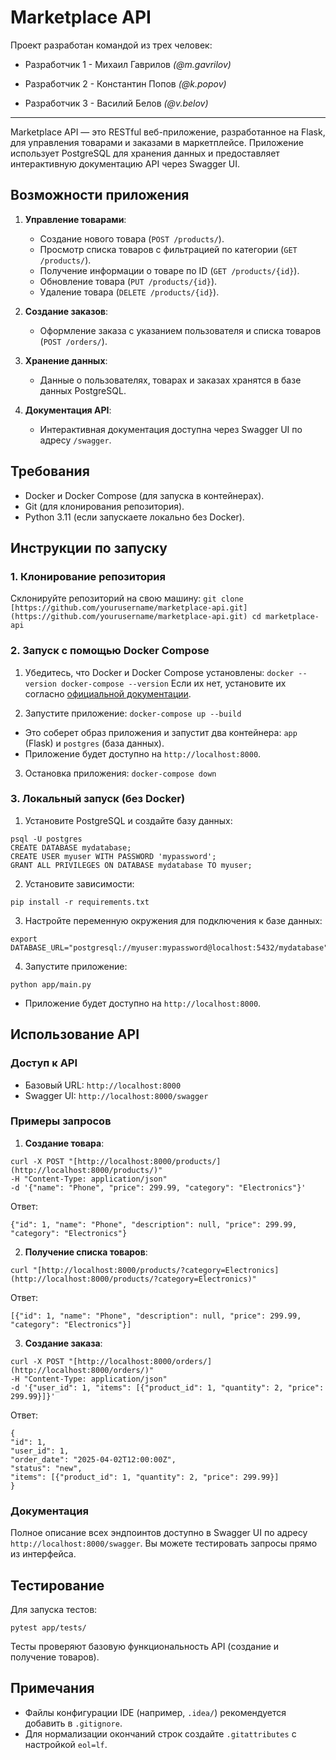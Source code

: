 # Marketplace API
  
Проект разработан командой из трех человек:  
  
- Разработчик 1 - Михаил Гаврилов _(@m.gavrilov)_  
  
- Разработчик 2 - Константин Попов _(@k.popov)_  
  
- Разработчик 3 - Василий Белов _(@v.belov)_  
  
---
Marketplace API — это RESTful веб-приложение, разработанное на Flask, для управления товарами и заказами в маркетплейсе. Приложение использует PostgreSQL для хранения данных и предоставляет интерактивную документацию API через Swagger UI.

## Возможности приложения

1. **Управление товарами**:
   - Создание нового товара (`POST /products/`).
   - Просмотр списка товаров с фильтрацией по категории (`GET /products/`).
   - Получение информации о товаре по ID (`GET /products/{id}`).
   - Обновление товара (`PUT /products/{id}`).
   - Удаление товара (`DELETE /products/{id}`).

2. **Создание заказов**:
   - Оформление заказа с указанием пользователя и списка товаров (`POST /orders/`).

3. **Хранение данных**:
   - Данные о пользователях, товарах и заказах хранятся в базе данных PostgreSQL.

4. **Документация API**:
   - Интерактивная документация доступна через Swagger UI по адресу `/swagger`.

## Требования

- Docker и Docker Compose (для запуска в контейнерах).
- Git (для клонирования репозитория).
- Python 3.11 (если запускаете локально без Docker).

## Инструкции по запуску

### 1. Клонирование репозитория
Склонируйте репозиторий на свою машину:
````git clone [https://github.com/yourusername/marketplace-api.git](https://github.com/yourusername/marketplace-api.git) cd marketplace-api````

### 2. Запуск с помощью Docker Compose
1. Убедитесь, что Docker и Docker Compose установлены:
````docker --version docker-compose --version````
Если их нет, установите их согласно [официальной документации](https://docs.docker.com/get-docker/).

2. Запустите приложение:
````docker-compose up --build````
- Это соберет образ приложения и запустит два контейнера: `app` (Flask) и `postgres` (база данных).
- Приложение будет доступно на `http://localhost:8000`.

3. Остановка приложения:
````docker-compose down````

### 3. Локальный запуск (без Docker)
1. Установите PostgreSQL и создайте базу данных:
```
psql -U postgres 
CREATE DATABASE mydatabase;
CREATE USER myuser WITH PASSWORD 'mypassword'; 
GRANT ALL PRIVILEGES ON DATABASE mydatabase TO myuser;
````

2. Установите зависимости:
````
pip install -r requirements.txt
````

3. Настройте переменную окружения для подключения к базе данных:
````
export DATABASE_URL="postgresql://myuser:mypassword@localhost:5432/mydatabase"
````

4. Запустите приложение:
````
python app/main.py
````
- Приложение будет доступно на `http://localhost:8000`.

## Использование API

### Доступ к API
- Базовый URL: `http://localhost:8000`
- Swagger UI: `http://localhost:8000/swagger`

### Примеры запросов

1. **Создание товара**:
````
curl -X POST "[http://localhost:8000/products/](http://localhost:8000/products/)"  
-H "Content-Type: application/json"  
-d '{"name": "Phone", "price": 299.99, "category": "Electronics"}'
````
Ответ:
````
{"id": 1, "name": "Phone", "description": null, "price": 299.99, "category": "Electronics"}
````

2. **Получение списка товаров**:
````
curl "[http://localhost:8000/products/?category=Electronics](http://localhost:8000/products/?category=Electronics)"
````
Ответ:
````
[{"id": 1, "name": "Phone", "description": null, "price": 299.99, "category": "Electronics"}]
````

3. **Создание заказа**:
````
curl -X POST "[http://localhost:8000/orders/](http://localhost:8000/orders/)"  
-H "Content-Type: application/json"  
-d '{"user_id": 1, "items": [{"product_id": 1, "quantity": 2, "price": 299.99}]}'
````
Ответ:
````
{ 
"id": 1, 
"user_id": 1, 
"order_date": "2025-04-02T12:00:00Z", 
"status": "new", 
"items": [{"product_id": 1, "quantity": 2, "price": 299.99}] 
}
````

### Документация
Полное описание всех эндпоинтов доступно в Swagger UI по адресу `http://localhost:8000/swagger`. Вы можете тестировать запросы прямо из интерфейса.

## Тестирование
Для запуска тестов:
````
pytest app/tests/
````
Тесты проверяют базовую функциональность API (создание и получение товаров).

## Примечания
- Файлы конфигурации IDE (например, `.idea/`) рекомендуется добавить в `.gitignore`.
- Для нормализации окончаний строк создайте `.gitattributes` с настройкой `eol=lf`.